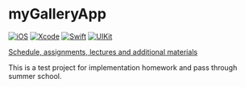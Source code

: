# myGalleryApp
[![iOS](https://img.shields.io/badge/iOS-15.4-blue)]()
[![Xcode](https://img.shields.io/badge/Xcode-13.3-9cf)]()
[![Swift](https://img.shields.io/badge/Swift-5-orange)]()
[![UIKit](https://img.shields.io/badge/UIKit-Interface-lightgrey)]()

[Schedule, assignments, lectures and additional materials](https://github.com/lexonerus/SurfSummerSchool2022/blob/main/README.md)

This is a test project for implementation homework and pass through summer school.
